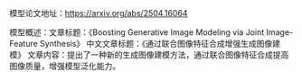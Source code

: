 模型论文地址：https://arxiv.org/abs/2504.16064

模型概述：文章标题：《Boosting Generative Image Modeling via Joint Image-Feature Synthesis》
中文文章标题：《通过联合图像特征合成增强生成图像建模》
文章内容：提出了一种新的生成图像建模方法，通过联合图像特征合成提高图像质量，增强模型泛化能力。
